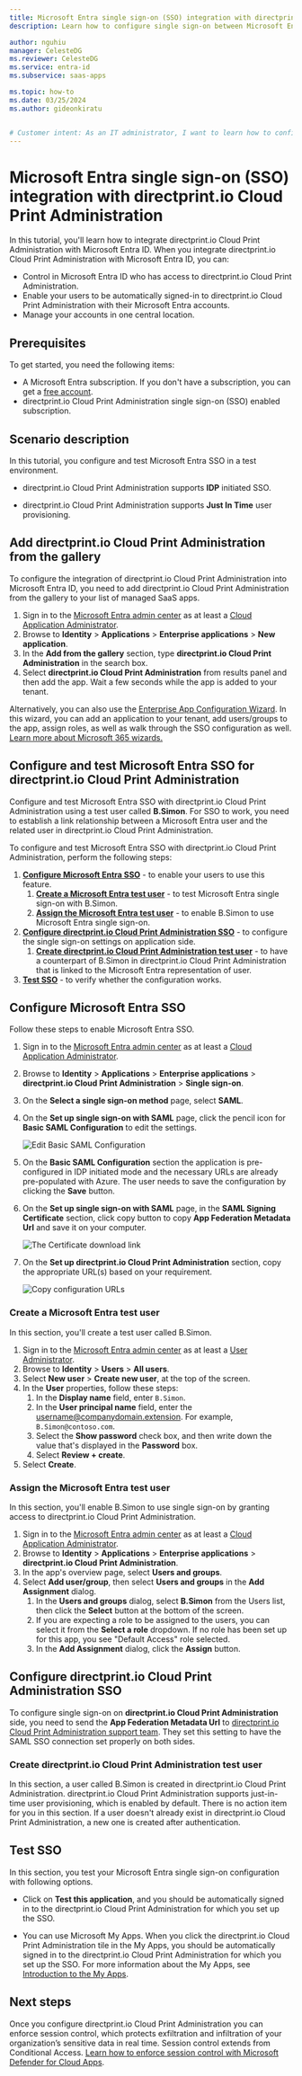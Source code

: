 ```yaml
---
title: Microsoft Entra single sign-on (SSO) integration with directprint.io Cloud Print Administration
description: Learn how to configure single sign-on between Microsoft Entra ID and directprint.io Cloud Print Administration.

author: nguhiu
manager: CelesteDG
ms.reviewer: CelesteDG
ms.service: entra-id
ms.subservice: saas-apps

ms.topic: how-to
ms.date: 03/25/2024
ms.author: gideonkiratu


# Customer intent: As an IT administrator, I want to learn how to configure single sign-on between Microsoft Entra ID and directprint.io Cloud Print Administration so that I can control who has access to directprint.io Cloud Print Administration, enable automatic sign-in with Microsoft Entra accounts, and manage my accounts in one central location.
---
```


# Microsoft Entra single sign-on (SSO) integration with directprint.io Cloud Print Administration

In this tutorial, you'll learn how to integrate directprint.io Cloud Print Administration with Microsoft Entra ID. When you integrate directprint.io Cloud Print Administration with Microsoft Entra ID, you can:

* Control in Microsoft Entra ID who has access to directprint.io Cloud Print Administration.
* Enable your users to be automatically signed-in to directprint.io Cloud Print Administration with their Microsoft Entra accounts.
* Manage your accounts in one central location.

## Prerequisites

To get started, you need the following items:

* A Microsoft Entra subscription. If you don't have a subscription, you can get a [free account](https://azure.microsoft.com/free/).
* directprint.io Cloud Print Administration single sign-on (SSO) enabled subscription.

## Scenario description

In this tutorial, you configure and test Microsoft Entra SSO in a test environment.

* directprint.io Cloud Print Administration supports **IDP** initiated SSO.

* directprint.io Cloud Print Administration supports **Just In Time** user provisioning.

## Add directprint.io Cloud Print Administration from the gallery

To configure the integration of directprint.io Cloud Print Administration into Microsoft Entra ID, you need to add directprint.io Cloud Print Administration from the gallery to your list of managed SaaS apps.

1. Sign in to the [Microsoft Entra admin center](https://entra.microsoft.com) as at least a [Cloud Application Administrator](~/identity/role-based-access-control/permissions-reference.md#cloud-application-administrator).
1. Browse to **Identity** > **Applications** > **Enterprise applications** > **New application**.
1. In the **Add from the gallery** section, type **directprint.io Cloud Print Administration** in the search box.
1. Select **directprint.io Cloud Print Administration** from results panel and then add the app. Wait a few seconds while the app is added to your tenant.

 Alternatively, you can also use the [Enterprise App Configuration Wizard](https://portal.office.com/AdminPortal/home?Q=Docs#/azureadappintegration). In this wizard, you can add an application to your tenant, add users/groups to the app, assign roles, as well as walk through the SSO configuration as well. [Learn more about Microsoft 365 wizards.](/microsoft-365/admin/misc/azure-ad-setup-guides)

<a name='configure-and-test-azure-ad-sso-for-directprintio-cloud-print-administration'></a>

## Configure and test Microsoft Entra SSO for directprint.io Cloud Print Administration

Configure and test Microsoft Entra SSO with directprint.io Cloud Print Administration using a test user called **B.Simon**. For SSO to work, you need to establish a link relationship between a Microsoft Entra user and the related user in directprint.io Cloud Print Administration.

To configure and test Microsoft Entra SSO with directprint.io Cloud Print Administration, perform the following steps:

1. **[Configure Microsoft Entra SSO](#configure-azure-ad-sso)** - to enable your users to use this feature.
    1. **[Create a Microsoft Entra test user](#create-an-azure-ad-test-user)** - to test Microsoft Entra single sign-on with B.Simon.
    1. **[Assign the Microsoft Entra test user](#assign-the-azure-ad-test-user)** - to enable B.Simon to use Microsoft Entra single sign-on.
1. **[Configure directprint.io Cloud Print Administration SSO](#configure-directprintio-cloud-print-administration-sso)** - to configure the single sign-on settings on application side.
    1. **[Create directprint.io Cloud Print Administration test user](#create-directprintio-cloud-print-administration-test-user)** - to have a counterpart of B.Simon in directprint.io Cloud Print Administration that is linked to the Microsoft Entra representation of user.
1. **[Test SSO](#test-sso)** - to verify whether the configuration works.

<a name='configure-azure-ad-sso'></a>

## Configure Microsoft Entra SSO

Follow these steps to enable Microsoft Entra SSO.

1. Sign in to the [Microsoft Entra admin center](https://entra.microsoft.com) as at least a [Cloud Application Administrator](~/identity/role-based-access-control/permissions-reference.md#cloud-application-administrator).
1. Browse to **Identity** > **Applications** > **Enterprise applications** > **directprint.io Cloud Print Administration** > **Single sign-on**.
1. On the **Select a single sign-on method** page, select **SAML**.
1. On the **Set up single sign-on with SAML** page, click the pencil icon for **Basic SAML Configuration** to edit the settings.

   ![Edit Basic SAML Configuration](common/edit-urls.png)

1. On the **Basic SAML Configuration** section the application is pre-configured in IDP initiated mode and the necessary URLs are already pre-populated with Azure. The user needs to save the configuration by clicking the **Save** button.

1. On the **Set up single sign-on with SAML** page, in the **SAML Signing Certificate** section, click copy button to copy **App Federation Metadata Url** and save it on your computer.

	![The Certificate download link](common/copy-metadataurl.png)

1. On the **Set up directprint.io Cloud Print Administration** section, copy the appropriate URL(s) based on your requirement.

	![Copy configuration URLs](common/copy-configuration-urls.png)

<a name='create-an-azure-ad-test-user'></a>

### Create a Microsoft Entra test user

In this section, you'll create a test user called B.Simon.

1. Sign in to the [Microsoft Entra admin center](https://entra.microsoft.com) as at least a [User Administrator](~/identity/role-based-access-control/permissions-reference.md#user-administrator).
1. Browse to **Identity** > **Users** > **All users**.
1. Select **New user** > **Create new user**, at the top of the screen.
1. In the **User** properties, follow these steps:
   1. In the **Display name** field, enter `B.Simon`.  
   1. In the **User principal name** field, enter the username@companydomain.extension. For example, `B.Simon@contoso.com`.
   1. Select the **Show password** check box, and then write down the value that's displayed in the **Password** box.
   1. Select **Review + create**.
1. Select **Create**.

<a name='assign-the-azure-ad-test-user'></a>

### Assign the Microsoft Entra test user

In this section, you'll enable B.Simon to use single sign-on by granting access to directprint.io Cloud Print Administration.

1. Sign in to the [Microsoft Entra admin center](https://entra.microsoft.com) as at least a [Cloud Application Administrator](~/identity/role-based-access-control/permissions-reference.md#cloud-application-administrator).
1. Browse to **Identity** > **Applications** > **Enterprise applications** > **directprint.io Cloud Print Administration**.
1. In the app's overview page, select **Users and groups**.
1. Select **Add user/group**, then select **Users and groups** in the **Add Assignment** dialog.
   1. In the **Users and groups** dialog, select **B.Simon** from the Users list, then click the **Select** button at the bottom of the screen.
   1. If you are expecting a role to be assigned to the users, you can select it from the **Select a role** dropdown. If no role has been set up for this app, you see "Default Access" role selected.
   1. In the **Add Assignment** dialog, click the **Assign** button.

## Configure directprint.io Cloud Print Administration SSO

To configure single sign-on on **directprint.io Cloud Print Administration** side, you need to send the **App Federation Metadata Url** to [directprint.io Cloud Print Administration support team](mailto:support@directprint.io). They set this setting to have the SAML SSO connection set properly on both sides.

### Create directprint.io Cloud Print Administration test user

In this section, a user called B.Simon is created in directprint.io Cloud Print Administration. directprint.io Cloud Print Administration supports just-in-time user provisioning, which is enabled by default. There is no action item for you in this section. If a user doesn't already exist in directprint.io Cloud Print Administration, a new one is created after authentication.

## Test SSO 

In this section, you test your Microsoft Entra single sign-on configuration with following options.

* Click on **Test this application**, and you should be automatically signed in to the directprint.io Cloud Print Administration for which you set up the SSO.

* You can use Microsoft My Apps. When you click the directprint.io Cloud Print Administration tile in the My Apps, you should be automatically signed in to the directprint.io Cloud Print Administration for which you set up the SSO. For more information about the My Apps, see [Introduction to the My Apps](https://support.microsoft.com/account-billing/sign-in-and-start-apps-from-the-my-apps-portal-2f3b1bae-0e5a-4a86-a33e-876fbd2a4510).

## Next steps

Once you configure directprint.io Cloud Print Administration you can enforce session control, which protects exfiltration and infiltration of your organization’s sensitive data in real time. Session control extends from Conditional Access. [Learn how to enforce session control with Microsoft Defender for Cloud Apps](/cloud-app-security/proxy-deployment-aad).
